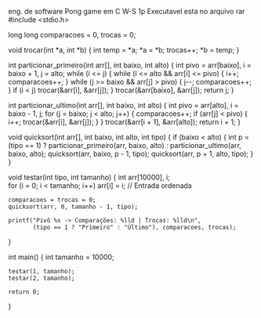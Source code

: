 eng. de software 
Pong game em C
W-S 1p
Executavel esta no arquivo rar
#include <stdio.h>

long long comparacoes = 0, trocas = 0;

void trocar(int *a, int *b) {
    int temp = *a;
    *a = *b;
    trocas++;
    *b = temp;
}

int particionar_primeiro(int arr[], int baixo, int alto) {
    int pivo = arr[baixo], i = baixo + 1, j = alto;
    while (i <= j) {
        while (i <= alto && arr[i] <= pivo) { i++; comparacoes++; }
        while (j >= baixo && arr[j] > pivo) { j--; comparacoes++; }
        if (i < j) trocar(&arr[i], &arr[j]);
    }
    trocar(&arr[baixo], &arr[j]);
    return j;
}

int particionar_ultimo(int arr[], int baixo, int alto) {
    int pivo = arr[alto], i = baixo - 1, j;
    for (j = baixo; j < alto; j++) {
        comparacoes++;
        if (arr[j] < pivo) {
            i++;
            trocar(&arr[i], &arr[j]);
        }
    }
    trocar(&arr[i + 1], &arr[alto]);
    return i + 1;
}

void quicksort(int arr[], int baixo, int alto, int tipo) {
    if (baixo < alto) {
        int p = (tipo == 1) ? particionar_primeiro(arr, baixo, alto)
                            : particionar_ultimo(arr, baixo, alto);
        quicksort(arr, baixo, p - 1, tipo);
        quicksort(arr, p + 1, alto, tipo);
    }
}

void testar(int tipo, int tamanho) {
    int arr[10000], i;  
    for (i = 0; i < tamanho; i++) arr[i] = i; // Entrada ordenada

    comparacoes = trocas = 0;
    quicksort(arr, 0, tamanho - 1, tipo);

    printf("Pivô %s -> Comparações: %lld | Trocas: %lld\n",
           (tipo == 1 ? "Primeiro" : "Último"), comparacoes, trocas);
}

int main() {
    int tamanho = 10000;

    testar(1, tamanho);
    testar(2, tamanho);

    return 0;
}